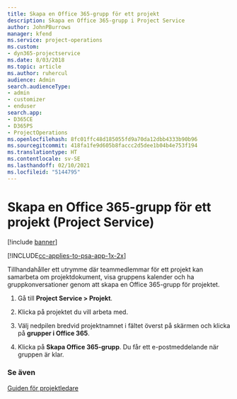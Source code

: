 ```yaml
---
title: Skapa en Office 365-grupp för ett projekt
description: Skapa en Office 365-grupp i Project Service
author: JohnPBurrows
manager: kfend
ms.service: project-operations
ms.custom:
- dyn365-projectservice
ms.date: 8/03/2018
ms.topic: article
ms.author: ruhercul
audience: Admin
search.audienceType:
- admin
- customizer
- enduser
search.app:
- D365CE
- D365PS
- ProjectOperations
ms.openlocfilehash: 8fc01ffc48d185055fd9a70da12dbb4333b90b96
ms.sourcegitcommit: 418fa1fe9d605b8faccc2d5dee1b04b4e753f194
ms.translationtype: HT
ms.contentlocale: sv-SE
ms.lasthandoff: 02/10/2021
ms.locfileid: "5144795"
---
```

# <a name="create-an-office-365-group-for-a-project-project-service"></a>Skapa en Office 365-grupp för ett projekt (Project Service)

[!include [banner](../includes/psa-now-project-operations.md)]

[!INCLUDE[cc-applies-to-psa-app-1x-2x](../includes/cc-applies-to-psa-app-1x-2x.md)]

Tillhandahåller ett utrymme där teammedlemmar för ett projekt kan samarbeta om projektdokument, visa gruppens kalender och ha gruppkonversationer genom att skapa en Office 365-grupp för projektet.  
  
1.  Gå till **Project Service > Projekt**.  
  
2.  Klicka på projektet du vill arbeta med.  
  
3.  Välj nedpilen bredvid projektnamnet i fältet överst på skärmen och klicka på **grupper i Office 365**.  
  
4.  Klicka på **Skapa Office 365-grupp**. Du får ett e-postmeddelande när gruppen är klar.  
  
### <a name="see-also"></a>Se även  
 [Guiden för projektledare](../psa/project-manager-guide.md)
